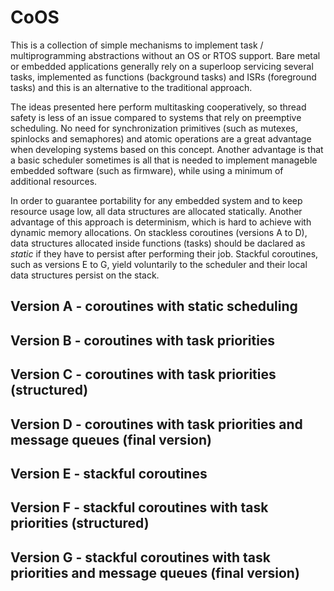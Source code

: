 # CoOS

This is a collection of simple mechanisms to implement task / multiprogramming abstractions without an OS or RTOS support. Bare metal or embedded applications generally rely on a superloop servicing several tasks, implemented as functions (background tasks) and ISRs (foreground tasks) and this is an alternative to the traditional approach.

The ideas presented here perform multitasking cooperatively, so thread safety is less of an issue compared to systems that rely on preemptive scheduling. No need for synchronization primitives (such as mutexes, spinlocks and semaphores) and atomic operations are a great advantage when developing systems based on this concept. Another advantage is that a basic scheduler sometimes is all that is needed to implement manageble embedded software (such as firmware), while using a minimum of additional resources.

In order to guarantee portability for any embedded system and to keep resource usage low, all data structures are allocated statically. Another advantage of this approach is determinism, which is hard to achieve with dynamic memory allocations. On stackless coroutines (versions A to D), data structures allocated inside functions (tasks) should be daclared as *static* if they have to persist after performing their job. Stackful coroutines, such as versions E to G, yield voluntarily to the scheduler and their local data structures persist on the stack.

## Version A - coroutines with static scheduling

## Version B - coroutines with task priorities

## Version C - coroutines with task priorities (structured)

## Version D - coroutines with task priorities and message queues (final version)

## Version E - stackful coroutines

## Version F - stackful coroutines with task priorities (structured)

## Version G - stackful coroutines with task priorities and message queues (final version)
